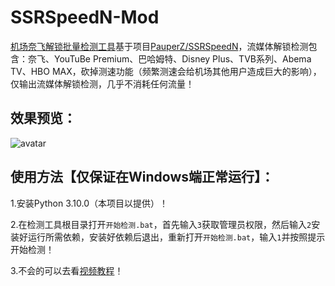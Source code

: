 # SSRSpeedN-Mod
[机场奈飞解锁批量检测工具](https://github.com/youshandefeiyang/SSRSpeedN-Mod)基于项目[PauperZ/SSRSpeedN](https://github.com/PauperZ/SSRSpeedN)，流媒体解锁检测包含：奈飞、YouTuBe Premium、巴哈姆特、Disney Plus、TVB系列、Abema TV、HBO MAX，砍掉测速功能（频繁测速会给机场其他用户造成巨大的影响），仅输出流媒体解锁检测，几乎不消耗任何流量！<br/>
## 效果预览：
![avatar](https://cdn.jsdelivr.net/gh/youshandefeiyang/webcdn@v4.5/share.png)
## 使用方法【仅保证在Windows端正常运行】：
1.安装Python 3.10.0（本项目以提供）！

2.在检测工具根目录打开`开始检测.bat`，首先输入`3`获取管理员权限，然后输入`2`安装好运行所需依赖，安装好依赖后退出，重新打开`开始检测.bat`，输入`1`并按照提示开始检测！

3.不会的可以去看[视频教程](https://www.youtube.com/watch?v=tTv1muckTFg)！
